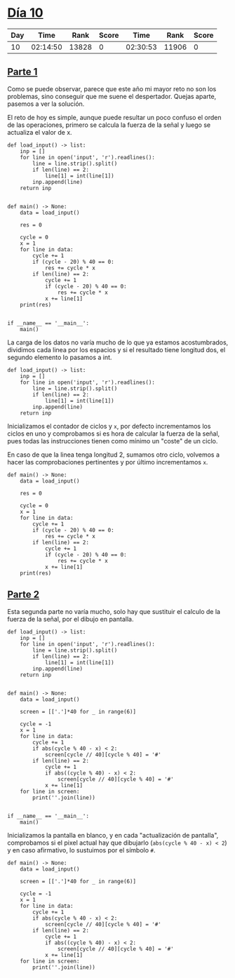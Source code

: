 
# [Día 10](./)

| Day | Time     | Rank | Score | Time     | Rank | Score |
|-----|----------|------|-------|----------|------|-------|
|  10 | 02:14:50 |13828 |     0 | 02:30:53 |11906 |     0 |

## [Parte 1](./Sol1.py)

Como se puede observar, parece que este año mi mayor reto no son los problemas, 
sino conseguir que me suene el despertador. Quejas aparte, pasemos a ver la solución.

El reto de hoy es simple, aunque puede resultar un poco confuso el orden de las
operaciones, primero se calcula la fuerza de la señal y luego se actualiza el valor de x.

```python3
def load_input() -> list:
    inp = []
    for line in open('input', 'r').readlines():
        line = line.strip().split()
        if len(line) == 2:
            line[1] = int(line[1])
        inp.append(line)
    return inp


def main() -> None:
    data = load_input()
    
    res = 0

    cycle = 0
    x = 1
    for line in data:
        cycle += 1
        if (cycle - 20) % 40 == 0:
            res += cycle * x
        if len(line) == 2:
            cycle += 1
            if (cycle - 20) % 40 == 0:
                res += cycle * x
            x += line[1]
    print(res)


if __name__ == '__main__':
    main()
```

La carga de los datos no varía mucho de lo que ya estamos acostumbrados, dividimos
cada linea por los espacios y si el resultado tiene longitud dos, el segundo elemento
lo pasamos a int.

```python3
def load_input() -> list:
    inp = []
    for line in open('input', 'r').readlines():
        line = line.strip().split()
        if len(line) == 2:
            line[1] = int(line[1])
        inp.append(line)
    return inp
```

Inicializamos el contador de ciclos y `x`, por defecto incrementamos los ciclos
en uno y comprobamos si es hora de calcular la fuerza de la señal, pues todas
las instrucciones tienen como mínimo un "coste" de un ciclo.

En caso de que la linea tenga longitud 2, sumamos otro ciclo, volvemos a hacer las
comprobaciones pertinentes y por último incrementamos `x`.

```python3
def main() -> None:
    data = load_input()
    
    res = 0

    cycle = 0
    x = 1
    for line in data:
        cycle += 1
        if (cycle - 20) % 40 == 0:
            res += cycle * x
        if len(line) == 2:
            cycle += 1
            if (cycle - 20) % 40 == 0:
                res += cycle * x
            x += line[1]
    print(res)
```

## [Parte 2](./Sol2.py)

Esta segunda parte no varía mucho, solo hay que sustituir el calculo de la fuerza
de la señal, por el dibujo en pantalla.

```python3
def load_input() -> list:
    inp = []
    for line in open('input', 'r').readlines():
        line = line.strip().split()
        if len(line) == 2:
            line[1] = int(line[1])
        inp.append(line)
    return inp


def main() -> None:
    data = load_input()
    
    screen = [['.']*40 for _ in range(6)]

    cycle = -1
    x = 1
    for line in data:
        cycle += 1
        if abs(cycle % 40 - x) < 2:
            screen[cycle // 40][cycle % 40] = '#'
        if len(line) == 2:
            cycle += 1
            if abs((cycle % 40) - x) < 2:
                screen[cycle // 40][cycle % 40] = '#'
            x += line[1]
    for line in screen:
        print(''.join(line))


if __name__ == '__main__':
    main()
```

Inicializamos la pantalla en blanco, y en cada "actualización de pantalla", comprobamos
si el pixel actual hay que dibujarlo (`abs(cycle % 40 - x) < 2`) y en caso afirmativo,
lo sustuimos por el símbolo `#`.

```python3
def main() -> None:
    data = load_input()
    
    screen = [['.']*40 for _ in range(6)]

    cycle = -1
    x = 1
    for line in data:
        cycle += 1
        if abs(cycle % 40 - x) < 2:
            screen[cycle // 40][cycle % 40] = '#'
        if len(line) == 2:
            cycle += 1
            if abs((cycle % 40) - x) < 2:
                screen[cycle // 40][cycle % 40] = '#'
            x += line[1]
    for line in screen:
        print(''.join(line))
```


